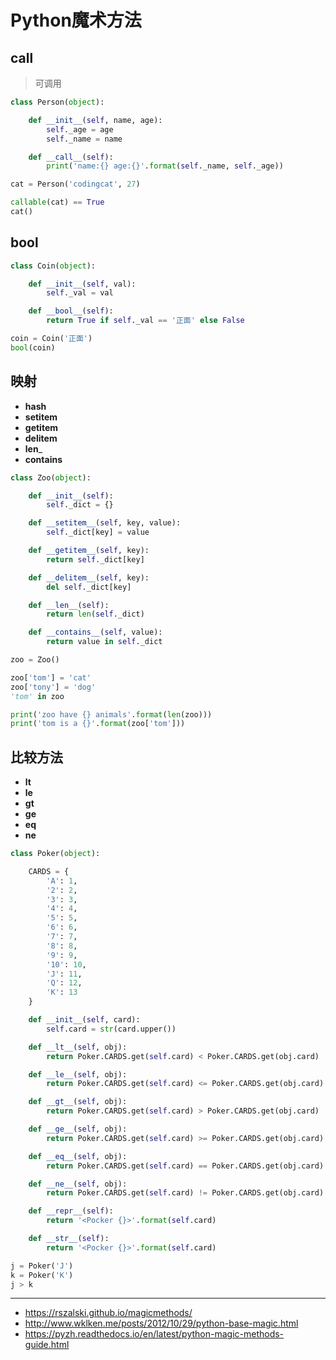 # Python魔术方法

## __call__

> 可调用

```python
class Person(object):

    def __init__(self, name, age):
        self._age = age
        self._name = name

    def __call__(self):
        print('name:{} age:{}'.format(self._name, self._age))

cat = Person('codingcat', 27)

callable(cat) == True
cat()
```

## __bool__

```python
class Coin(object):

    def __init__(self, val):
        self._val = val

    def __bool__(self):
        return True if self._val == '正面' else False

coin = Coin('正面')
bool(coin)
```


## 映射

- __hash__
- __setitem__
- __getitem__
- __delitem__
- __len___
- __contains__

```python
class Zoo(object):

    def __init__(self):
        self._dict = {}

    def __setitem__(self, key, value):
        self._dict[key] = value

    def __getitem__(self, key):
        return self._dict[key]

    def __delitem__(self, key):
        del self._dict[key]

    def __len__(self):
        return len(self._dict)

    def __contains__(self, value):
        return value in self._dict

zoo = Zoo()

zoo['tom'] = 'cat'
zoo['tony'] = 'dog'
'tom' in zoo

print('zoo have {} animals'.format(len(zoo)))
print('tom is a {}'.format(zoo['tom']))
```

## 比较方法

- __lt__
- __le__
- __gt__
- __ge__
- __eq__
- __ne__

```python
class Poker(object):

    CARDS = {
        'A': 1,
        '2': 2,
        '3': 3,
        '4': 4,
        '5': 5,
        '6': 6,
        '7': 7,
        '8': 8,
        '9': 9,
        '10': 10,
        'J': 11,
        'Q': 12,
        'K': 13
    }

    def __init__(self, card):
        self.card = str(card.upper())

    def __lt__(self, obj):
        return Poker.CARDS.get(self.card) < Poker.CARDS.get(obj.card)

    def __le__(self, obj):
        return Poker.CARDS.get(self.card) <= Poker.CARDS.get(obj.card)

    def __gt__(self, obj):
        return Poker.CARDS.get(self.card) > Poker.CARDS.get(obj.card)

    def __ge__(self, obj):
        return Poker.CARDS.get(self.card) >= Poker.CARDS.get(obj.card)

    def __eq__(self, obj):
        return Poker.CARDS.get(self.card) == Poker.CARDS.get(obj.card)

    def __ne__(self, obj):
        return Poker.CARDS.get(self.card) != Poker.CARDS.get(obj.card)

    def __repr__(self):
        return '<Pocker {}>'.format(self.card)

    def __str__(self):
        return '<Pocker {}>'.format(self.card)

j = Poker('J')
k = Poker('K')
j > k
```


---

- https://rszalski.github.io/magicmethods/
- http://www.wklken.me/posts/2012/10/29/python-base-magic.html
- https://pyzh.readthedocs.io/en/latest/python-magic-methods-guide.html

